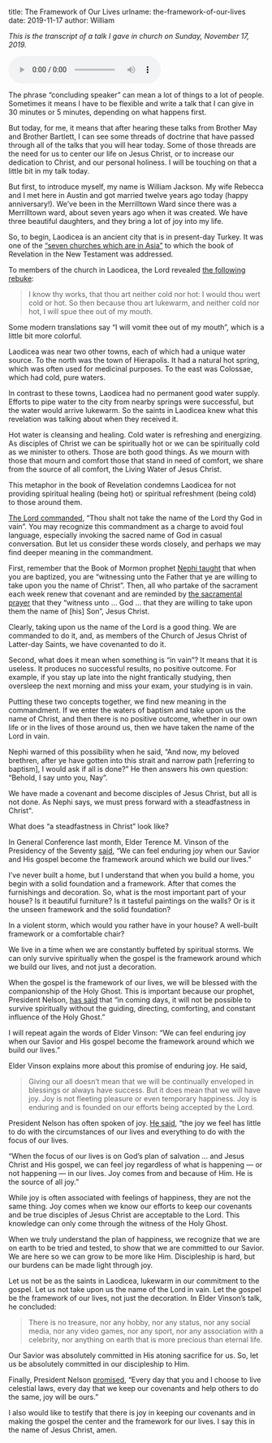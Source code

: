 title: The Framework of Our Lives
urlname: the-framework-of-our-lives
date: 2019-11-17
author: William

*This is the transcript of a talk I gave in church on Sunday, November 17,
2019.*

<audio controls src="{static}/extra/2019-11-17-the-framework-of-our-lives.mp3"></audio>

The phrase &ldquo;concluding speaker&rdquo; can mean a lot of things to a lot of
people. Sometimes it means I have to be flexible and write a talk that I can
give in 30 minutes or 5 minutes, depending on what happens first.

But today, for me, it means that after hearing these talks from Brother May and
Brother Bartlett, I can see some threads of doctrine that have passed through
all of the talks that you will hear today. Some of those threads are the need
for us to center our life on Jesus Christ, or to increase our dedication to
Christ, and our personal holiness. I will be touching on that a little bit in my
talk today.

But first, to introduce myself, my name is William Jackson. My wife Rebecca and
I met here in Austin and got married twelve years ago today (happy
anniversary!). We&#x02bc;ve been in the Merrilltown Ward since there was a
Merrilltown ward, about seven years ago when it was created. We have three
beautiful daughters, and they bring a lot of joy into my life.

So, to begin, Laodicea is an ancient city that is in present-day Turkey. It was
one of the [&ldquo;seven churches which are in Asia&rdquo;][a] to which the book
of Revelation in the New Testament was addressed.

[a]: https://www.churchofjesuschrist.org/study/scriptures/nt/rev/1.11#p11

To members of the church in Laodicea, the Lord revealed [the following
rebuke][b]:

[b]: https://www.churchofjesuschrist.org/study/scriptures/nt/rev/3.15-16#p15

<blockquote class="blockquote pl-3 border-left">
    <p>
        I know thy works, that thou art neither cold nor hot: I would thou wert
        cold or hot. So then because thou art lukewarm, and neither cold nor
        hot, I will spue thee out of my mouth.
    </p>
</blockquote>

Some modern translations say &ldquo;I will vomit thee out of my mouth&rdquo;,
which is a little bit more colorful.

Laodicea was near two other towns, each of which had a unique water source. To
the north was the town of Hierapolis. It had a natural hot spring, which was
often used for medicinal purposes. To the east was Colossae, which had cold,
pure waters.

In contrast to these towns, Laodicea had no permanent good water supply. Efforts
to pipe water to the city from nearby springs were successful, but the water
would arrive lukewarm. So the saints in Laodicea knew what this revelation was
talking about when they received it.

Hot water is cleansing and healing. Cold water is refreshing and energizing. As
disciples of Christ we can be spiritually hot or we can be spiritually cold as
we minister to others. Those are both good things. As we mourn with those that
mourn and comfort those that stand in need of comfort, we share from the
source of all comfort, the Living Water of Jesus Christ.

This metaphor in the book of Revelation condemns Laodicea for not providing
spiritual healing (being hot) or spiritual refreshment (being cold) to those
around them.

[The Lord commanded][c], &ldquo;Thou shalt not take the name of the Lord thy God
in vain&rdquo;. You may recognize this commandment as a charge to avoid foul
language, especially invoking the sacred name of God in casual conversation. But
let us consider these words closely, and perhaps we may find deeper meaning in
the commandment.

[c]: https://www.churchofjesuschrist.org/study/scriptures/ot/ex/20.7#p7

First, remember that the Book of Mormon prophet [Nephi taught][e] that when you
are baptized, you are &ldquo;witnessing unto the Father that ye are willing to
take upon you the name of Christ&rdquo;. Then, all who partake of the sacrament
each week renew that covenant and are reminded by [the sacramental prayer][d]
that they &ldquo;witness unto &hellip; God &hellip; that they are willing to
take upon them the name of [his] Son&rdquo;, Jesus Christ.

[d]: https://www.churchofjesuschrist.org/study/scriptures/dc-testament/dc/20.77#p77
[e]: https://www.churchofjesuschrist.org/study/scriptures/bofm/2-ne/31.13#p13

Clearly, taking upon us the name of the Lord is a good thing. We are commanded
to do it, and, as members of the Church of Jesus Christ of Latter-day Saints, we
have covenanted to do it.

Second, what does it mean when something is &ldquo;in vain&rdquo;? It means that
it is useless. It produces no successful results, no positive outcome. For
example, if you stay up late into the night frantically studying, then oversleep
the next morning and miss your exam, your studying is in vain.

Putting these two concepts together, we find new meaning in the commandment. If
we enter the waters of baptism and take upon us the name of Christ, and then
there is no positive outcome, whether in our own life or in the lives of those
around us, then we have taken the name of the Lord in vain.

Nephi warned of this possibility when he said, &ldquo;And now, my beloved
brethren, after ye have gotten into this strait and narrow path [referring to
baptism], I would ask if all is done?&rdquo; He then answers his own question:
&ldquo;Behold, I say unto you, Nay&rdquo;.

We have made a covenant and become disciples of Jesus Christ, but all is not
done. As Nephi says, we must press forward with a steadfastness in Christ".

What does &ldquo;a steadfastness in Christ&rdquo; look like?

In General Conference last month, Elder Terence M. Vinson of the Presidency of
the Seventy [said][f], &ldquo;We can feel enduring joy when our Savior and His
gospel become the framework around which we build our lives.&rdquo;

[f]: https://www.churchofjesuschrist.org/study/general-conference/2019/10/12vinson

I&#x02bc;ve never built a home, but I understand that when you build a home, you
begin with a solid foundation and a framework. After that comes the furnishings
and decoration. So, what is the most important part of your house? Is it
beautiful furniture? Is it tasteful paintings on the walls? Or is it the unseen
framework and the solid foundation?

In a violent storm, which would you rather have in your house? A well-built
framework or a comfortable chair?

We live in a time when we are constantly buffeted by spiritual storms. We can
only survive spiritually when the gospel is the framework around which we build
our lives, and not just a decoration.

When the gospel is the framework of our lives, we will be blessed with the
companionship of the Holy Ghost. This is important because our prophet,
President Nelson, [has said][g] that &ldquo;in coming days, it will not be
possible to survive spiritually without the guiding, directing, comforting, and
constant influence of the Holy Ghost.&rdquo;

[g]: https://www.churchofjesuschrist.org/study/general-conference/2018/04/revelation-for-the-church-revelation-for-our-lives

I will repeat again the words of Elder Vinson: &ldquo;We can feel enduring joy
when our Savior and His gospel become the framework around which we build our
lives.&rdquo;

Elder Vinson explains more about this promise of enduring joy. He said,

<blockquote class="blockquote pl-3 border-left">
    <p>
        Giving our all doesn&#x02bc;t mean that we will be continually enveloped
        in blessings or always have success. But it does mean that we will have
        joy. Joy is not fleeting pleasure or even temporary happiness. Joy is
        enduring and is founded on our efforts being accepted by the Lord.
    </p>
</blockquote>

President Nelson has often spoken of joy. [He said][h], &ldquo;the joy we feel
has little to do with the circumstances of our lives and everything to do with
the focus of our lives.

&ldquo;When the focus of our lives is on God&#x02bc;s plan of salvation &hellip;
and Jesus Christ and His gospel, we can feel joy regardless of what is happening
&mdash; or not happening &mdash; in our lives. Joy comes from and because of
Him. He is the source of all joy.&rdquo;

[h]: https://www.churchofjesuschrist.org/study/general-conference/2016/10/joy-and-spiritual-survival

While joy is often associated with feelings of happiness, they are not the same
thing. Joy comes when we know our efforts to keep our covenants and be true
disciples of Jesus Christ are acceptable to the Lord. This knowledge can only
come through the witness of the Holy Ghost.

When we truly understand the plan of happiness, we recognize that we are on
earth to be tried and tested, to show that we are committed to our Savior. We
are here so we can grow to be more like Him. Discipleship is hard, but our
burdens can be made light through joy.

Let us not be as the saints in Laodicea, lukewarm in our commitment to the
gospel. Let us not take upon us the name of the Lord in vain. Let the gospel be
the framework of our lives, not just the decoration. In Elder Vinson&#x02bc;s
talk, he concluded:

<blockquote class="blockquote pl-3 border-left">
    <p>
        There is no treasure, nor any hobby, nor any status, nor any social
        media, nor any video games, nor any sport, nor any association with a
        celebrity, nor anything on earth that is more precious than eternal
        life.
    </p>
</blockquote>

Our Savior was absolutely committed in His atoning sacrifice for us. So, let us
be absolutely committed in our discipleship to Him.

Finally, President Nelson [promised][h], &ldquo;Every day that you and I choose
to live celestial laws, every day that we keep our covenants and help others to
do the same, joy will be ours.&rdquo;

I also would like to testify that there is joy in keeping our covenants and in
making the gospel the center and the framework for our lives. I say this in the
name of Jesus Christ, amen.
